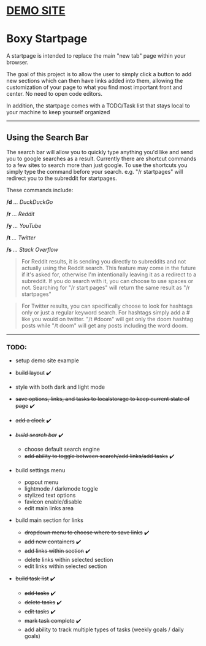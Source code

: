# [DEMO SITE](https://cmringmaker.github.io/Boxy-Startpage/)

# Boxy Startpage

A startpage is intended to replace the main "new tab" page within your browser.
 
The goal of this project is to allow the user to simply click a button to add new sections which can then have links added into them, allowing the customization of your page to what you find most important front and center. No need to open code editors.

In addition, the startpage comes with a TODO/Task list that stays local to your machine to keep yourself organized

<hr></hr>

## Using the Search Bar
The search bar will allow you to quickly type anything you'd like and send you to google searches as a result. Currently there are shortcut commands to a few sites to search more than just google. To use the shortcuts you simply type the command before your search. e.g. "/r startpages" will redirect you to the subreddit for startpages.

These commands include:

**/d** *... DuckDuckGo*

**/r** *... Reddit*

**/y** *... YouTube*

**/t** *... Twitter*

**/s** *... Stack Overflow*

>For Reddit results, it is sending you directly to subreddits and not actually using the Reddit search. This feature may come in the future if it's asked for, otherwise I'm intentionally leaving it as a redirect to a subreddit. If you do search with it, you can choose to use spaces or not. Searching for "/r start pages" will return the same result as "/r startpages"

>For Twitter results, you can specifically choose to look for hashtags only or just a regular keyword search. For hashtags simply add a # like you would on twitter. "/t #doom" will get only the doom hashtag posts while "/t doom" will get any posts including the word doom.

<hr></hr>

### TODO:
* setup demo site example
* ~~build layout~~ :heavy_check_mark:
* style with both dark and light mode
* ~~save options, links, and tasks to localstorage to keep current state of page~~ :heavy_check_mark:
* ~~add a clock~~ :heavy_check_mark:
* ~~*build search bar*~~ :heavy_check_mark:
	* choose default search engine
	* ~~add ability to toggle between search/add links/add tasks~~ :heavy_check_mark:

* build settings menu
	* popout menu
	* lightmode / darkmode toggle
	* stylized text options
	* favicon enable/disable
	* edit main links area
	
* build main section for links
	* ~~dropdown menu to choose where to save links~~ :heavy_check_mark:
	* ~~add new containers~~ :heavy_check_mark:
	* ~~add links within section~~ :heavy_check_mark:
	* delete links within selected section
	* edit links within selected section

	
* ~~build task list~~ :heavy_check_mark:
	* ~~add tasks~~ :heavy_check_mark:
	* ~~delete tasks~~ :heavy_check_mark:
	* ~~edit tasks~~ :heavy_check_mark:
	* ~~mark task complete~~ :heavy_check_mark:
	* add ability to track multiple types of tasks (weekly goals / daily goals)
